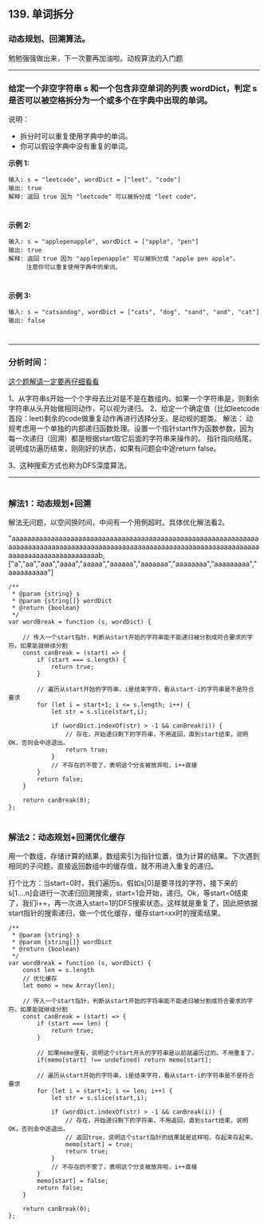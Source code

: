
## 139. 单词拆分
### 动态规划、回溯算法。
勉勉强强做出来，下一次要再加油啦。动规算法的入门题
***

###  **给定一个非空字符串 s 和一个包含非空单词的列表 wordDict，判定 s 是否可以被空格拆分为一个或多个在字典中出现的单词。** 

说明：

- 拆分时可以重复使用字典中的单词。
- 你可以假设字典中没有重复的单词。

**示例 1:**
```
输入: s = "leetcode", wordDict = ["leet", "code"]
输出: true
解释: 返回 true 因为 "leetcode" 可以被拆分成 "leet code"。

```
# 
**示例 2:**

```
输入: s = "applepenapple", wordDict = ["apple", "pen"]
输出: true
解释: 返回 true 因为 "applepenapple" 可以被拆分成 "apple pen apple"。
     注意你可以重复使用字典中的单词。
```

# 
**示例 3:**

```
输入: s = "catsandog", wordDict = ["cats", "dog", "sand", "and", "cat"]
输出: false
```
#
***


### **分析时间：**

[这个题解请一定要再仔细看看](https://leetcode-cn.com/problems/word-break/solution/shou-hui-tu-jie-san-chong-fang-fa-dfs-bfs-dong-tai/)

1、从字符串s开始一个个字母去比对是不是在数组内。如果一个字符串是，则剩余字符串从头开始做相同动作，可以视为递归。
2、给定一个确定值（比如leetcode 首段：leet)剩余的code做重复动作再进行选择分支。是动规的题类。
解法：
动规考虑用一个单独的内部递归函数处理。设置一个指针start作为函数参数，因为每一次递归（回溯）都是根据start取它后面的字符串来操作的。
指针指向结尾，说明成功遍历结束，刚刚好的状态，如果有问题会中途return false。

3、这种搜索方式也称为DFS深度算法。

--- 

#
### **解法1：动态规划+回溯**
解法无问题，以空间换时间，中间有一个用例超时。具体优化解法看2。

"aaaaaaaaaaaaaaaaaaaaaaaaaaaaaaaaaaaaaaaaaaaaaaaaaaaaaaaaaaaaaaaaaaaaaaaaaaaaaaaaaaaaaaaaaaaaaaaaaaaaaaaaaaaaaaaaaaaaaaaaaaaaaaaaaaaaaaaaaaaaaaaaaaaaaab,["a","aa","aaa","aaaa","aaaaa","aaaaaa","aaaaaaa","aaaaaaaa","aaaaaaaaa","aaaaaaaaaa"]

```
/**
 * @param {string} s
 * @param {string[]} wordDict
 * @return {boolean}
 */
var wordBreak = function (s, wordDict) {

    // 传入一个start指针，判断从start开始的字符串能不能递归被分割成符合要求的字符。如果能就继续分割
    const canBreak = (start) => {
        if (start === s.length) {
            return true;
        }

        // 遍历从start开始的字符串，i是结束字符，看从start-i的字符串是不是符合要求
        for (let i = start+1; i <= s.length; i++) {
            let str = s.slice(start,i);

            if (wordDict.indexOf(str) > -1 && canBreak(i)) {
                // 存在，开始递归剩下的字符串，不用返回，直到start结束，说明OK，否则会中途退出。
                return true;
            }
            // 不存在的不管了，表明这个分支被放弃啦，i++直接
        }
        return false;
    }

    return canBreak(0);
};

```

#
### **解法2：动态规划+回溯优化缓存**
用一个数组，存储计算的结果，数组索引为指针位置，值为计算的结果。下次遇到相同的子问题，直接返回数组中的缓存值，就不用进入重复的递归。


打个比方：当start=0时，我们遍历s，假如s[0]是要寻找的字符，接下来的s[1....n]会进行一次递归回溯搜索，start=1会开始，递归。Ok，等start=0结束了，我们i++，再一次进入start=1的DFS搜索状态。这样就是重复了，因此把依据start指针的搜索递归，做一个优化缓存，缓存start=xx时的搜索结果。

```
/**
 * @param {string} s
 * @param {string[]} wordDict
 * @return {boolean}
 */
var wordBreak = function (s, wordDict) {
    const len = s.length
    // 优化缓存
    let memo = new Array(len);

    // 传入一个start指针，判断从start开始的字符串能不能递归被分割成符合要求的字符。如果能就继续分割
    const canBreak = (start) => {
        if (start === len) {
            return true;
        }

        // 如果memo里有，说明这个start开头的字符串是以前就遍历过的。不用重复了。
        if(memo[start] !== undefined) return memo[start];

        // 遍历从start开始的字符串，i是结束字符，看从start-i的字符串是不是符合要求
        for (let i = start+1; i <= len; i++) {
            let str = s.slice(start,i);

            if (wordDict.indexOf(str) > -1 && canBreak(i)) {
                // 存在，开始递归剩下的字符串，不用返回，直到start结束，说明OK，否则会中途退出。
                // 返回true，说明这个start指针的结果就是这样啦。存起来存起来。
                memo[start] = true;
                return true;
            }
            // 不存在的不管了，表明这个分支被放弃啦，i++直接
        }
        memo[start] = false;
        return false;
    }

    return canBreak(0);
};

```

